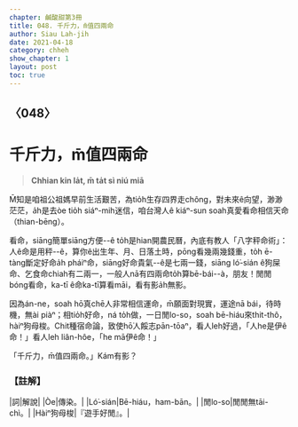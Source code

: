 ```yaml
---
chapter: 鹹酸甜第3冊
title: 048. 千斤力，m̄值四兩命
author: Siau Lah-jih
date: 2021-04-18
category: chheh
show_chapter: 1
layout: post
toc: true
---
```


## 〈048〉
# 千斤力，m̄值四兩命
> **Chhian kin la̍t, m̄ ta̍t sì niú miā**
 
M̄知是咱祖公祖媽早前生活艱苦，為tio̍h生存四界走chông，對未來ê向望，渺渺茫茫，a̍h是去òe tio̍h siáⁿ-mih迷信，咱台灣人ê kiáⁿ-sun soah真愛看命相信天命（thian-bēng）。

看命，siāng簡單siāng方便--ê to̍h是hian開農民曆，內底有教人「八字秤命術」：人ê命是用秤--ê，算你ê出生年、月、日落土時，pōng看幾兩幾錢重，to̍h ē-tàng斷定好命a̍h pháiⁿ命，siāng好命貴氣--ê是七兩一錢，siāng ló͘-sián ê狗屎命、乞食命chiah有二兩一，一般人nā有四兩命to̍h算bē-bái--à，朋友！閒閒bóng看命，ka-tī ê命ka-tī算看māi，看有影a̍h無影。

因為án-ne，soah hō͘真chē人非常相信運命，m̄願面對現實，運途nā bái，待時機，無ài piàⁿ；相tio̍h好命，ná to̍h做，一日閒lo-so，soah bē-hiáu來thit-thô，hàiⁿ狗母梭。Chit種宿命論，致使hō͘人餒志pān-tōaⁿ，看人leh好過，「人he是伊ê命！」看人leh liân-hôe，「he mā伊ê命！」

「千斤力，m̄值四兩命。」Kám有影？

 
### 【註解】

|詞|解說|
|Òe|傳染。|
|Ló͘-sián|Bē-hiáu，ham-bān。|
|閒lo-so|閒閒無tāi-chì。|
|Hàiⁿ狗母梭|『遊手好閒』。|

